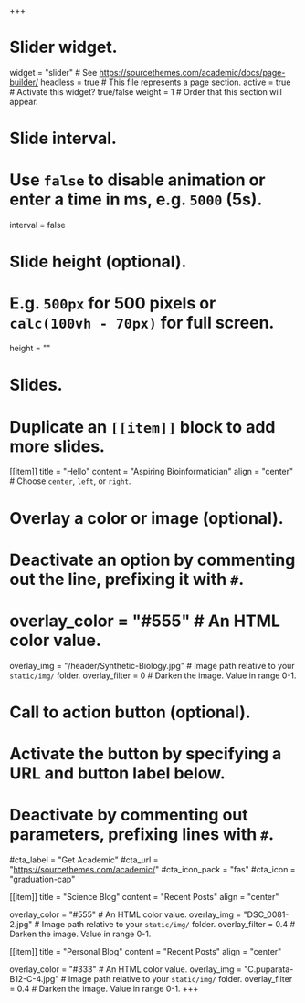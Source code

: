 +++
# Slider widget.
widget = "slider"  # See https://sourcethemes.com/academic/docs/page-builder/
headless = true  # This file represents a page section.
active = true  # Activate this widget? true/false
weight = 1  # Order that this section will appear.

# Slide interval.
# Use `false` to disable animation or enter a time in ms, e.g. `5000` (5s).
interval = false

# Slide height (optional).
# E.g. `500px` for 500 pixels or `calc(100vh - 70px)` for full screen.
height = ""

# Slides.
# Duplicate an `[[item]]` block to add more slides.
[[item]]
  title = "Hello"
  content = "Aspiring Bioinformatician"
  align = "center"  # Choose `center`, `left`, or `right`.

  # Overlay a color or image (optional).
  #   Deactivate an option by commenting out the line, prefixing it with `#`.
#  overlay_color = "#555"  # An HTML color value.
  overlay_img = "/header/Synthetic-Biology.jpg"  # Image path relative to your `static/img/` folder.
  overlay_filter = 0 # Darken the image. Value in range 0-1.

  # Call to action button (optional).
  #   Activate the button by specifying a URL and button label below.
  #   Deactivate by commenting out parameters, prefixing lines with `#`.
  #cta_label = "Get Academic"
  #cta_url = "https://sourcethemes.com/academic/"
  #cta_icon_pack = "fas"
  #cta_icon = "graduation-cap"

[[item]]
  title = "Science Blog"
  content = "Recent Posts"
  align = "center"

  overlay_color = "#555"  # An HTML color value.
  overlay_img = "DSC_0081-2.jpg"  # Image path relative to your `static/img/` folder.
  overlay_filter = 0.4  # Darken the image. Value in range 0-1.

[[item]]
  title = "Personal Blog"
  content = "Recent Posts"
  align = "center"

  overlay_color = "#333"  # An HTML color value.
  overlay_img = "C.puparata-B12-C-4.jpg"  # Image path relative to your `static/img/` folder.
  overlay_filter = 0.4  # Darken the image. Value in range 0-1.
+++
